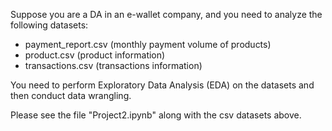 Suppose you are a DA in an e-wallet company, and you need to analyze the following datasets:
-	payment_report.csv (monthly payment volume of products)
-	product.csv (product information)
-	transactions.csv (transactions information)
  
You need to perform Exploratory Data Analysis (EDA) on the datasets and then conduct data wrangling.

Please see the file "Project2.ipynb" along with the csv datasets above.
